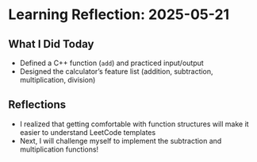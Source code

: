 # Learning Reflection: 2025-05-21

## What I Did Today
- Defined a C++ function (`add`) and practiced input/output  
- Designed the calculator’s feature list (addition, subtraction, multiplication, division)

## Reflections
- I realized that getting comfortable with function structures will make it easier to understand LeetCode templates  
- Next, I will challenge myself to implement the subtraction and multiplication functions!
